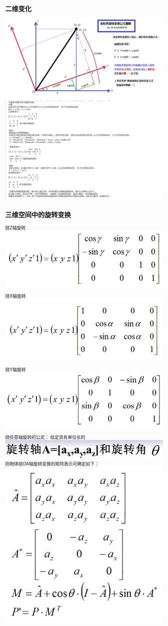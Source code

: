 ﻿

## 二维变化

![](../images/rotate.jpg)
![](../images/rotate_1.png)


## 三维空间中的旋转变换

绕Z轴旋转
![](../images/rotate_2.jpg)

绕X轴旋转
![](../images/rotate_3.jpg)


绕Y轴旋转
![](../images/rotate_4.jpg)

绕任意轴旋转的公式：
给定具有单位长的![](../images/rotate_6.jpg)
则物体绕OA轴旋转变换的矩阵表示可确定如下：
![](../images/rotate_5.jpg)